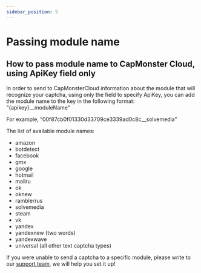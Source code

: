 ```yaml
---
sidebar_position: 5
---
```


# Passing module name
## How to pass module name to CapMonster Cloud, using ApiKey field only

In order to send to CapMonsterCloud information about the module that will recognize your captcha, using only the field to specify ApiKey, you can add the module name to the key in the following format: “{apikey}\_\_moduleName”

For example, “00f87cb0f01330d33709ce3339ad0c8c\_\_solvemedia”

The list of available module names:

- amazon
- botdetect
- facebook
- gmx
- google
- hotmail
- mailru
- ok
- oknew
- ramblerrus
- solvemedia
- steam
- vk
- yandex
- yandexnew (two words)
- yandexwave
- universal (all other text captcha types)

If you were unable to send a captcha to a specific module, please write to our [support team](https://helpdesk.zennolab.com/conversation/new), we will help you set it up!
